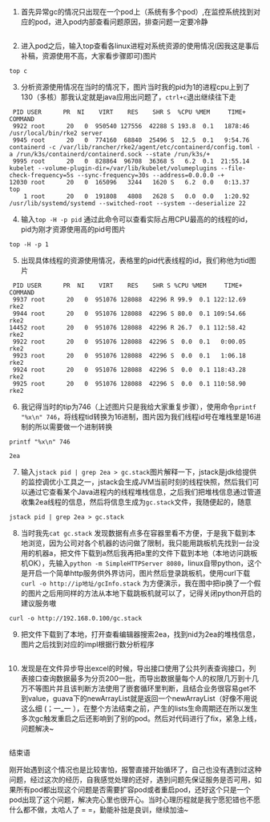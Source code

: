 1. 首先异常gc的情况只出现在一个pod上（系统有多个pod）,在监控系统找到对应的pod，进入pod内部查看问题原因，排查问题一定要冷静
```shell

```

2. 进入pod之后，输入top查看各linux进程对系统资源的使用情况(因我这是事后补稿，资源使用不高，大家看步骤即可)图片
```shell
top c
```

3. 分析资源使用情况在当时的情况下，图片当时我的pid为1的进程cpu上到了130（多核）那我认定就是java应用出问题了，`ctrl+c`退出继续往下走
```shell
 PID USER      PR  NI    VIRT    RES    SHR S  %CPU %MEM     TIME+ COMMAND                                                                                                                        
 9922 root      20   0  950540 127556  42288 S 193.8  0.1   1878:46 /usr/local/bin/rke2 server                                                                                                     
 9945 root      20   0  774160  68840  25496 S  12.5  0.1   9:54.76 containerd -c /var/lib/rancher/rke2/agent/etc/containerd/config.toml -a /run/k3s/containerd/containerd.sock --state /run/k3s/+ 
 9995 root      20   0  828864  96708  36368 S   6.2  0.1  21:55.14 kubelet --volume-plugin-dir=/var/lib/kubelet/volumeplugins --file-check-frequency=5s --sync-frequency=30s --address=0.0.0.0 -+ 
12030 root      20   0  165096   3244   1620 S   6.2  0.0   0:13.37 top                                                                                                                            
    1 root      20   0  191808   4808   2628 S   0.0  0.0   1:20.92 /usr/lib/systemd/systemd --switched-root --system --deserialize 22
```

4. 输入`top -H -p pid` 通过此命令可以查看实际占用CPU最高的的线程的id，pid为刚才资源使用高的pid号图片
```shell
top -H -p 1
```

5. 出现具体线程的资源使用情况，表格里的pid代表线程的id，我们称他为tid图片
```shell
 PID USER      PR  NI    VIRT    RES    SHR S %CPU %MEM     TIME+ COMMAND                                                                                                                         
 9937 root      20   0  951076 128088  42296 R 99.9  0.1 122:12.69 rke2                                                                                                                            
 9944 root      20   0  951076 128088  42296 S 80.0  0.1 109:54.66 rke2                                                                                                                            
14452 root      20   0  951076 128088  42296 R 26.7  0.1 112:58.42 rke2                                                                                                                            
 9922 root      20   0  951076 128088  42296 S  0.0  0.1   0:00.05 rke2                                                                                                                            
 9923 root      20   0  951076 128088  42296 S  0.0  0.1   1:06.18 rke2                                                                                                                            
 9924 root      20   0  951076 128088  42296 S  0.0  0.1 118:43.28 rke2                                                                                                                            
 9925 root      20   0  951076 128088  42296 S  0.0  0.1 110:58.90 rke2                                                                                                                            
```

6. 我记得当时的tip为746（上述图片只是我给大家重复步骤），使用命令`printf "%x\n" 746`，将线程tid转换为16进制，图片因为我们线程id号在堆栈里是16进制的所以需要做一个进制转换
```shell
printf "%x\n" 746

2ea
```

7. 输入`jstack pid | grep 2ea > gc.stack`图片解释一下，jstack是jdk给提供的监控调优小工具之一，jstack会生成JVM当前时刻的线程快照，然后我们可以通过它查看某个Java进程内的线程堆栈信息，之后我们把堆栈信息通过管道收集2ea线程的信息，然后将信息生成为`gc.stack`文件，我随便起的，随意
```shell
jstack pid | grep 2ea > gc.stack
```

8. 当时我先`cat gc.stack` 发现数据有点多在容器里看不方便，于是我下载到本地浏览，因为公司对各个机器的访问做了限制，我只能用跳板机先找到一台没用的机器a，把文件下载到a然后我再把a里的文件下载到本地（本地访问跳板机OK），先输入`python -m SimpleHTTPServer 8080`，linux自带python，这个是开启一个简单http服务供外界访问，图片然后登录跳板机，使用curl下载`curl -o http://ip地址/gcInfo.stack` 为方便演示，我在图中把ip换了一个假的图片之后用同样的方法从本地下载跳板机就可以了，记得关闭python开启的建议服务嗷
```shell
curl -o http://192.168.0.100/gc.stack
```

9.  把文件下载到了本地，打开查看编辑器搜索2ea，找到nid为2ea的堆栈信息，图片之后找到对应的impl根据行数分析程序
```shell

```

10. 发现是在文件异步导出excel的时候，导出接口使用了公共列表查询接口，列表接口查询数据最多为分页200一批，而导出数据量每个人的权限几万到十几万不等图片并且该判断方法使用了嵌套循环里判断，且结合业务很容易get不到value，guava下的newArrayList就是返回一个newArrayList（好像不用说这么细 (；一_一 ），在整个方法结束之前，产生的lists生命周期还在所以发生多次gc触发重启之后还影响到了别的pod。然后对代码进行了fix，紧急上线，问题解决~
```shell

```

结束语





刚开始遇到这个情况也是比较害怕，报警直接开始循环了，自己也没有遇到过这种问题，经过这次的经历，自我感觉处理的还好，遇到问题先保证服务是否可用，如果所有pod都出现这个问题是否需要扩容pod或者重启pod，还好这个只是一个pod出现了这个问题，解决完心里也很开心。当时心理历程就是我宁愿犯错也不愿什么都不做，太哈人了 = =，勤能补拙是良训，继续加油~